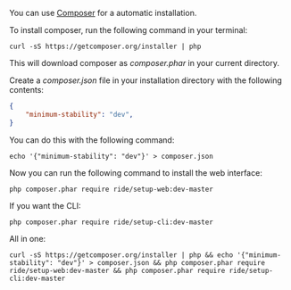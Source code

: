 You can use [Composer](http://getcomposer.org) for a automatic installation. 

To install composer, run the following command in your terminal:

```
curl -sS https://getcomposer.org/installer | php
```
    
This will download composer as _composer.phar_ in your current directory. 
 
Create a _composer.json_ file in your installation directory with the following contents:

```json
{
    "minimum-stability": "dev",
}
```
    
You can do this with the following command:

```
echo '{"minimum-stability": "dev"}' > composer.json
```    

Now you can run the following command to install the web interface: 

```
php composer.phar require ride/setup-web:dev-master
```
    
If you want the CLI:

```
php composer.phar require ride/setup-cli:dev-master
```
    
All in one:

```
curl -sS https://getcomposer.org/installer | php && echo '{"minimum-stability": "dev"}' > composer.json && php composer.phar require ride/setup-web:dev-master && php composer.phar require ride/setup-cli:dev-master
```
